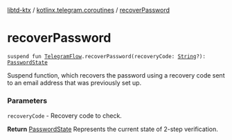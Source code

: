 [libtd-ktx](../index.md) / [kotlinx.telegram.coroutines](index.md) / [recoverPassword](./recover-password.md)

# recoverPassword

`suspend fun `[`TelegramFlow`](../kotlinx.telegram.core/-telegram-flow/index.md)`.recoverPassword(recoveryCode: `[`String`](https://kotlinlang.org/api/latest/jvm/stdlib/kotlin/-string/index.html)`?): `[`PasswordState`](https://tdlibx.github.io/td/docs/org/drinkless/td/libcore/telegram/TdApi.PasswordState.html)

Suspend function, which recovers the password using a recovery code sent to an email address that
was previously set up.

### Parameters

`recoveryCode` - Recovery code to check.

**Return**
[PasswordState](https://tdlibx.github.io/td/docs/org/drinkless/td/libcore/telegram/TdApi.PasswordState.html) Represents the current state of 2-step verification.

